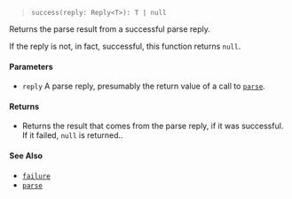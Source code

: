 <!--
 Copyright (c) 2020 Thomas J. Otterson
 
 This software is released under the MIT License.
 https://opensource.org/licenses/MIT
-->

> `success(reply: Reply<T>): T | null`

Returns the parse result from a successful parse reply.

If the reply is not, in fact, successful, this function returns `null`.

#### Parameters

* `reply` A parse reply, presumably the return value of a call to [`parse`](parse.md).

#### Returns

* Returns the result that comes from the parse reply, if it was successful. If it failed, `null` is returned..

#### See Also

* [`failure`](failure.md)
* [`parse`](parse.md)
